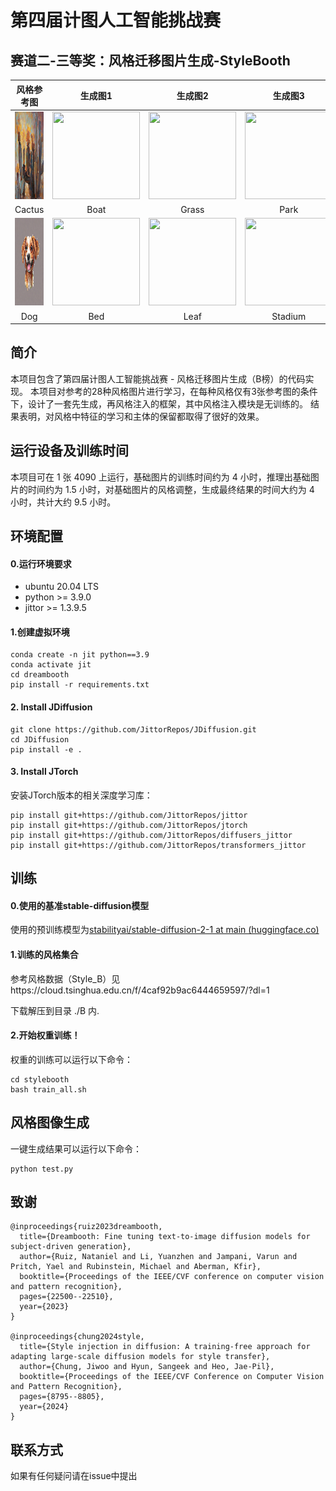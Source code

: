 # 第四届计图人工智能挑战赛

## 赛道二-三等奖：风格迁移图片生成-StyleBooth

|风格参考图 | 生成图1 | 生成图2 | 生成图3|
|:--------: | :-----:|:-----:|:-----:|
<img src="./example_image/Cactus.png" width="140" height="140"/> | <img src="./example_image/Boat.png" width="140" height="140"/>|<img src="./example_image/Grass.png" width="140" height="140"/>|<img src="./example_image/Park.png" width="140" height="140"/>
Cactus|Boat|Grass|Park
<img src="./example_image/Dog.png" width="140" height="140">|<img src="./example_image/Bed.png" width="140" height="140"/>|<img src="./example_image/Leaf.png" width="140" height="140"/>|<img src="./example_image/Stadium.png" width="140" height="140"/>
Dog|Bed|Leaf|Stadium          
## 简介

本项目包含了第四届计图人工智能挑战赛 - 风格迁移图片生成（B榜）的代码实现。
本项目对参考的28种风格图片进行学习，在每种风格仅有3张参考图的条件下，设计了一套先生成，再风格注入的框架，其中风格注入模块是无训练的。
结果表明，对风格中特征的学习和主体的保留都取得了很好的效果。

## 运行设备及训练时间

本项目可在 1 张 4090 上运行，基础图片的训练时间约为 4 小时，推理出基础图片的时间约为 1.5 小时，对基础图片的风格调整，生成最终结果的时间大约为 4 小时，共计大约 9.5 小时。

## 环境配置

#### 0.运行环境要求
- ubuntu 20.04 LTS
- python >= 3.9.0
- jittor >= 1.3.9.5
  
#### 1.创建虚拟环境
```
conda create -n jit python==3.9
conda activate jit
cd dreambooth
pip install -r requirements.txt
```

#### 2. Install JDiffusion

```
git clone https://github.com/JittorRepos/JDiffusion.git
cd JDiffusion
pip install -e .
```

#### 3. Install JTorch

安装JTorch版本的相关深度学习库：
```
pip install git+https://github.com/JittorRepos/jittor
pip install git+https://github.com/JittorRepos/jtorch
pip install git+https://github.com/JittorRepos/diffusers_jittor
pip install git+https://github.com/JittorRepos/transformers_jittor
```
## 训练

#### 0.使用的基准stable-diffusion模型

使用的预训练模型为[stabilityai/stable-diffusion-2-1 at main (huggingface.co)](https://huggingface.co/stabilityai/stable-diffusion-2-1/tree/main)

#### 1.训练的风格集合

参考风格数据（Style_B）见https://cloud.tsinghua.edu.cn/f/4caf92b9ac6444659597/?dl=1

下载解压到目录 ./B 内.

#### 2.开始权重训练！

权重的训练可以运行以下命令：
```
cd stylebooth
bash train_all.sh
```

## 风格图像生成

一键生成结果可以运行以下命令：
```
python test.py
```

## 致谢
```
@inproceedings{ruiz2023dreambooth,
  title={Dreambooth: Fine tuning text-to-image diffusion models for subject-driven generation},
  author={Ruiz, Nataniel and Li, Yuanzhen and Jampani, Varun and Pritch, Yael and Rubinstein, Michael and Aberman, Kfir},
  booktitle={Proceedings of the IEEE/CVF conference on computer vision and pattern recognition},
  pages={22500--22510},
  year={2023}
}

@inproceedings{chung2024style,
  title={Style injection in diffusion: A training-free approach for adapting large-scale diffusion models for style transfer},
  author={Chung, Jiwoo and Hyun, Sangeek and Heo, Jae-Pil},
  booktitle={Proceedings of the IEEE/CVF Conference on Computer Vision and Pattern Recognition},
  pages={8795--8805},
  year={2024}
}
```

## 联系方式

如果有任何疑问请在issue中提出
